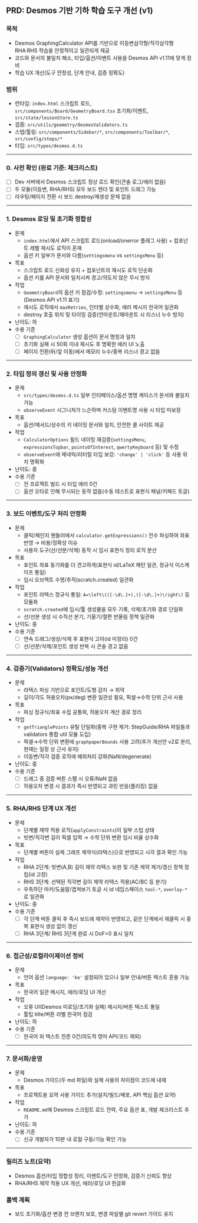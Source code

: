 ## PRD: Desmos 기반 기하 학습 도구 개선 (v1)

### 목적
- Desmos GraphingCalculator API를 기반으로 이등변삼각형/직각삼각형 RHA·RHS 학습을 안정적이고 일관되게 제공
- 코드와 문서의 불일치 해소, 타입/옵션/이벤트 사용을 Desmos API v1.11에 맞게 정비
- 학습 UX 개선(도구 안정성, 단계 안내, 검증 정확도)

### 범위
- 런타임: `index.html` 스크립트 로드, `src/components/Board/GeometryBoard.tsx` 초기화/이벤트, `src/state/lessonStore.ts`
- 검증: `src/utils/geometry/desmosValidators.ts`
- 스텝/툴링: `src/components/Sidebar/*`, `src/components/Toolbar/*`, `src/config/steps/*`
- 타입: `src/types/desmos.d.ts`

---

### 0. 사전 확인 (완료 기준: 체크리스트)
- [ ] Dev 서버에서 Desmos 스크립트 정상 로드 확인(콘솔 로그/에러 없음)
- [ ] 두 모듈(이등변, RHA/RHS) 모두 보드 렌더 및 포인트 드래그 가능
- [ ] 라우팅/페이지 전환 시 보드 destroy/재생성 문제 없음

---

### 1. Desmos 로딩 및 초기화 정합성
- 문제
  - `index.html`에서 API 스크립트 로드(onload/onerror 플래그 사용) + 컴포넌트 레벨 재시도 로직이 혼재
  - 옵션 키 일부가 문서와 다름(`settingsmenu` vs `settingsMenu` 등)
- 목표
  - 스크립트 로드 신뢰성 유지 + 컴포넌트의 재시도 로직 단순화
  - 옵션 키를 API 문서와 일치시켜 경고/의도치 않은 무시 방지
- 작업
  - `GeometryBoard`의 옵션 키 점검/수정: `settingsmenu` → `settingsMenu` 등 (Desmos API v1.11 표기)
  - 재시도 로직에서 `maxRetries`, 인터벌 상수화, 에러 메시지 한국어 일관화
  - destroy 호출 위치 및 타이밍 검증(언마운트/재마운트 시 리스너 누수 방지)
- 난이도: 하
- 수용 기준
  - [ ] `GraphingCalculator` 생성 옵션이 문서 명칭과 일치
  - [ ] 초기화 실패 시 50회 이내 재시도 후 명확한 에러 UI 노출
  - [ ] 페이지 전환(뒤/앞 이동)에서 메모리 누수/중복 리스너 경고 없음

---

### 2. 타입 정의 갱신 및 사용 안정화
- 문제
  - `src/types/desmos.d.ts` 일부 인터페이스/옵션 명명 케이스가 문서와 불일치 가능
  - `observeEvent` 시그니처가 느슨하며 커스텀 이벤트명 사용 시 타입 미보장
- 목표
  - 옵션/메서드/상수의 키 네이밍 문서와 일치, 안전한 콜 사이트 제공
- 작업
  - `CalculatorOptions` 필드 네이밍 재검증(`settingsMenu`, `expressionsTopbar`, `pointsOfInterest`, `qwertyKeyboard` 등) 및 수정
  - `observeEvent`에 제네릭/리터럴 타입 보강: `'change' | 'click'` 등 사용 위치 명확화
- 난이도: 중
- 수용 기준
  - [ ] 전 프로젝트 빌드 시 타입 에러 0건
  - [ ] 옵션 오타로 인해 무시되는 동작 없음(수동 테스트로 표현식 패널/키패드 토글)

---

### 3. 보드 이벤트/도구 처리 안정화
- 문제
  - 클릭/체인지 핸들러에서 `calculator.getExpressions()` 전수 파싱하여 좌표 반영 → 비용/정확성 이슈
  - 사용자 도구(선/선분/삭제) 동작 시 임시 표현식 정리 로직 분산
- 목표
  - 포인트 좌표 동기화를 더 견고하게(표현식 id/LaTeX 패턴 일관, 정규식 이스케이프 통일)
  - 임시 오브젝트 수명/추적(scratch.created) 일관화
- 작업
  - 포인트 라텍스 정규식 통일: `A=\left\(([-\d\.]+),([-\d\.]+)\right\)` 등 모듈화
  - `scratch.created`에 임시/툴 생성물을 모두 기록, 삭제/초기화 경로 단일화
  - 선/선분 생성 시 수직선 분기, 기울기/절편 반올림 정책 일관화
- 난이도: 중
- 수용 기준
  - [ ] 연속 드래그/생성/삭제 후 표현식 고아(id 미정리) 0건
  - [ ] 선/선분/삭제/포인트 생성 반복 시 콘솔 경고 없음

---

### 4. 검증기(Validators) 정확도/성능 개선
- 문제
  - 라텍스 파싱 기반으로 포인트/도형 감지 → 취약
  - 길이/각도 허용오차(px/deg) 변환 일관성 필요, 픽셀→수학 단위 근사 사용
- 목표
  - 파싱 정규식/좌표 수집 공통화, 허용오차 계산 경로 정리
- 작업
  - `getTrianglePoints` 유틸 단일화(중복 구현 제거: StepGuide/RHA 파일들과 validators 통합 util 모듈 도입)
  - 픽셀→수학 단위 변환에 `graphpaperBounds` 사용 고려(추가 개선안 v2로 분리, 현재는 일정 상 근사 유지)
  - 이등변/직각 검증 로직에 예외처리 강화(NaN/degenerate)
- 난이도: 중
- 수용 기준
  - [ ] 드래그 중 검증 버튼 스팸 시 오류/NaN 없음
  - [ ] 허용오차 변경 시 결과가 즉시 반영되고 과민 반응(플리킹) 없음

---

### 5. RHA/RHS 단계 UX 개선
- 문제
  - 단계별 제약 적용 로직(`applyConstraints`)이 일부 스텁 상태
  - 빗변/직각변 길이 픽셀 입력 → 수학 단위 변환 임시 비율 상수화
- 목표
  - 단계별 버튼이 실제 그래프 제약식(라텍스)으로 반영되고 시각 결과 확인 가능
- 작업
  - RHA 2단계: 빗변(A,B) 길이 제약 라텍스 보완 및 기존 제약 제거/갱신 정책 정립(id 고정)
  - RHS 3단계: 선택된 직각변 길이 제약 라텍스 적용(AC/BC 등 분기)
  - 우측하단 마커/도움말/겹쳐보기 토글 시 id 네임스페이스 `tool-*`, `overlay-*`로 일관화
- 난이도: 중
- 수용 기준
  - [ ] 각 단계 버튼 클릭 후 즉시 보드에 제약이 반영되고, 같은 단계에서 재클릭 시 중복 표현식 생성 없이 갱신
  - [ ] RHA 3단계/ RHS 3단계 완료 시 DoF=0 표시 일치

---

### 6. 접근성/로컬라이제이션 정비
- 문제
  - 언어 옵션 `language: 'ko'` 설정되어 있으나 일부 안내/버튼 텍스트 혼용 가능
- 목표
  - 한국어 일관 메시지, 에러/로딩 UI 개선
- 작업
  - 오류 UI(Desmos 미로딩/초기화 실패) 메시지/버튼 텍스트 통일
  - 툴팁 title/버튼 라벨 한국어 점검
- 난이도: 하
- 수용 기준
  - [ ] 한국어 외 텍스트 잔존 0건(의도적 영어 API/코드 제외)

---

### 7. 문서화/운영
- 문제
  - Desmos 가이드(두 md 파일)와 실제 사용의 차이점이 코드에 내재
- 목표
  - 프로젝트용 요약 사용 가이드 추가(설치/빌드/배포, API 핵심 옵션 요약)
- 작업
  - `README.md`에 Desmos 스크립트 로드 전략, 주요 옵션 표, 개발 체크리스트 추가
- 난이도: 하
- 수용 기준
  - [ ] 신규 개발자가 10분 내 로컬 구동/기능 확인 가능

---

### 릴리즈 노트(요약)
- Desmos 옵션/타입 정합성 정리, 이벤트/도구 안정화, 검증기 신뢰도 향상
- RHA/RHS 제약 적용 UX 개선, 에러/로딩 UI 한글화

### 롤백 계획
- 보드 초기화/옵션 변경 전 브랜치 보호, 변경 파일별 git revert 가이드 유지


